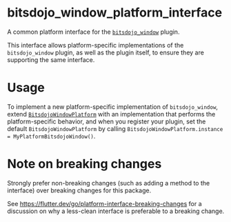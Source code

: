 # bitsdojo_window_platform_interface

A common platform interface for the [`bitsdojo_window`][1] plugin.

This interface allows platform-specific implementations of the `bitsdojo_window`
plugin, as well as the plugin itself, to ensure they are supporting the
same interface.

# Usage

To implement a new platform-specific implementation of `bitsdojo_window`, extend
[`BitsdojoWindowPlatform`][2] with an implementation that performs the
platform-specific behavior, and when you register your plugin, set the default
`BitsdojoWindowPlatform` by calling
`BitsdojoWindowPlatform.instance = MyPlatformBitsdojoWindow()`.

# Note on breaking changes

Strongly prefer non-breaking changes (such as adding a method to the interface)
over breaking changes for this package.

See https://flutter.dev/go/platform-interface-breaking-changes for a discussion
on why a less-clean interface is preferable to a breaking change.

[1]: ../bitsdojo_window
[2]: lib/bitsdojo_window_platform_interface.dart
